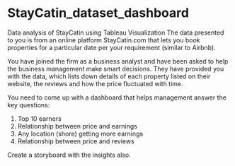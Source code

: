 # StayCatin_dataset_dashboard
Data analysis of StayCatin using Tableau Visualization
The data presented to you is from an online platform StayCatin.com that lets
you book properties for a particular date per your requirement (similar to Airbnb). 

You have joined the firm as a business analyst and have been asked to help the
business management make smart decisions. They have provided you with the
data, which lists down details of each property listed on their website, the
reviews and how the price fluctuated with time.

You need to come up with a dashboard that helps management answer the key questions:
1. Top 10 earners
2. Relationship between price and earnings
3. Any location (shore) getting more earnings
4. Relationship between price and reviews

Create a storyboard with the insights also.
